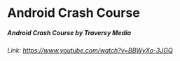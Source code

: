 # Android Crash Course
##### Android Crash Course by Traversy Media
###### Link: https://www.youtube.com/watch?v=BBWyXo-3JGQ